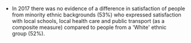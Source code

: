 * In 2017 there was no evidence of a difference in satisfaction of people from minority ethnic backgrounds (53%) who expressed satisfaction with local schools, local health care and public transport (as a composite measure) compared to people from a 'White' ethnic group (52%).
